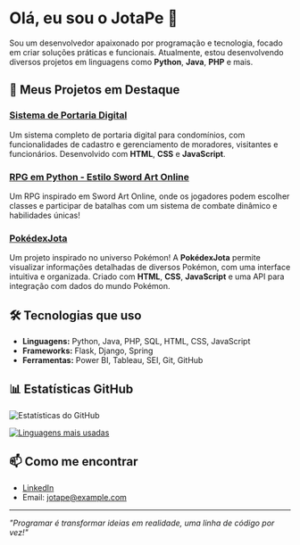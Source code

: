 # Olá, eu sou o JotaPe 👋

Sou um desenvolvedor apaixonado por programação e tecnologia, focado em criar soluções práticas e funcionais. Atualmente, estou desenvolvendo diversos projetos em linguagens como **Python**, **Java**, **PHP** e mais.

## 🚀 Meus Projetos em Destaque

### [Sistema de Portaria Digital](https://github.com/JotaPe-dev/sistema-portaria-digital)
Um sistema completo de portaria digital para condomínios, com funcionalidades de cadastro e gerenciamento de moradores, visitantes e funcionários. Desenvolvido com **HTML**, **CSS** e **JavaScript**.

### [RPG em Python - Estilo Sword Art Online](https://github.com/JotaPe-dev/rpg-python)
Um RPG inspirado em Sword Art Online, onde os jogadores podem escolher classes e participar de batalhas com um sistema de combate dinâmico e habilidades únicas!

### [PokédexJota](https://github.com/JotaPe-dev/PokedexJota)
Um projeto inspirado no universo Pokémon! A **PokédexJota** permite visualizar informações detalhadas de diversos Pokémon, com uma interface intuitiva e organizada. Criado com **HTML**, **CSS**, **JavaScript** e uma API para integração com dados do mundo Pokémon.

## 🛠️ Tecnologias que uso

- **Linguagens:** Python, Java, PHP, SQL, HTML, CSS, JavaScript
- **Frameworks:** Flask, Django, Spring
- **Ferramentas:** Power BI, Tableau, SEI, Git, GitHub

## 📊 Estatísticas GitHub

![Estatísticas do GitHub](https://github-readme-stats.vercel.app/api?username=JotaPe-dev&show_icons=true&theme=dracula)

[![Linguagens mais usadas](https://github-readme-stats.vercel.app/api/top-langs/?username=JotaPe-dev&layout=compact&theme=dracula)](https://github.com/anuraghazra/github-readme-stats)

## 📫 Como me encontrar

- [LinkedIn](https://www.linkedin.com/in/jotape-dev/)
- Email: jotape@example.com

---

*"Programar é transformar ideias em realidade, uma linha de código por vez!"*
